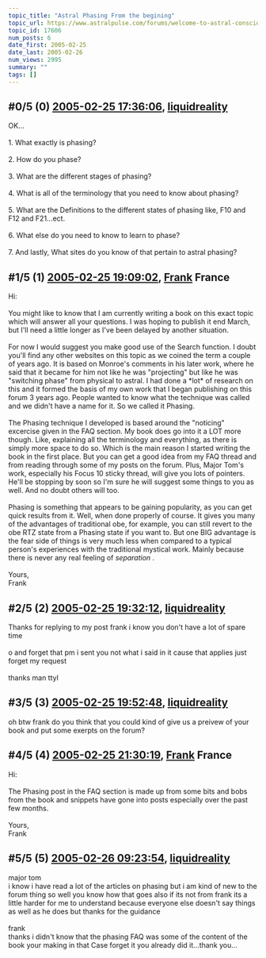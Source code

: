 ```yaml
---
topic_title: "Astral Phasing From the begining"
topic_url: https://www.astralpulse.com/forums/welcome-to-astral-consciousness!/astral-phasing-from-the-begining
topic_id: 17606
num_posts: 6
date_first: 2005-02-25
date_last: 2005-02-26
num_views: 2995
summary: ""
tags: []
---
```


## \#0/5 (0) [2005-02-25 17:36:06](https://www.astralpulse.com/forums/index.php?msg=152372), [liquidreality](https://www.astralpulse.com/forums/profile/?u=8492)  ##
<section>
OK...
<br>
<br>
1. What exactly is phasing?
<br>
<br>
2. How do you phase?
<br>
<br>
3. What are the different stages of phasing?
<br>
<br>
4. What is all of the terminology that you need to know about phasing?
<br>
<br>
5. What are the Definitions to the different states of phasing like, F10 and F12 and F21...ect.
<br>
<br>
6. What else do you need to know to learn to phase?
<br>
<br>
7. And lastly, What sites do you know of that pertain to astral phasing?
</section>

## \#1/5 (1) [2005-02-25 19:09:02](https://www.astralpulse.com/forums/index.php?msg=152383), [Frank](https://www.astralpulse.com/forums/profile/?u=359) France ##
<section>
Hi:
<br>
<br>
You might like to know that I am currently writing a book on this exact topic which will answer all your questions. I was hoping to publish it end March, but I'll need a little longer as I've been delayed by another situation.
<br>
<br>
For now I would suggest you make good use of the Search function. I doubt you'll find any other websites on this topic as we coined the term a couple of years ago. It is based on Monroe's comments in his later work, where he said that it became for him not like he was "projecting" but like he was "switching phase" from physical to astral. I had done a *lot* of research on this and it formed the basis of my own work that I began publishing on this forum 3 years ago. People wanted to know what the technique was called and we didn't have a name for it. So we called it Phasing.
<br>
<br>
The Phasing technique I developed is based around the "noticing" excercise given in the FAQ section. My book does go into it a LOT more though. Like, explaining all the terminology and everything, as there is simply more space to do so. Which is the main reason I started writing the book in the first place. But you can get a good idea from my FAQ thread and from reading through some of my posts on the forum. Plus, Major Tom's work, especially his Focus 10 sticky thread, will give you lots of pointers. He'll be stopping by soon so I'm sure he will suggest some things to you as well. And no doubt others will too.
<br>
<br>
Phasing is something that appears to be gaining popularity, as you can get quick results from it. Well, when done properly of course. It gives you many of the advantages of traditional obe, for example, you can still revert to the obe RTZ state from a Phasing state if you want to. But one BIG advantage is the fear side of things is very much less when compared to a typical person's experiences with the traditional mystical work. Mainly because there is never any real feeling of
<i>
 separation
</i>
.
<br>
<br>
Yours,
<br>
Frank
</section>

## \#2/5 (2) [2005-02-25 19:32:12](https://www.astralpulse.com/forums/index.php?msg=152385), [liquidreality](https://www.astralpulse.com/forums/profile/?u=8492)  ##
<section>
Thanks for replying to my post frank i know you don't have a lot of spare time
<br>
<br>
o and forget that pm i sent you not what i said in it cause that applies just forget my request
<br>
<br>
thanks man ttyl
</section>

## \#3/5 (3) [2005-02-25 19:52:48](https://www.astralpulse.com/forums/index.php?msg=152389), [liquidreality](https://www.astralpulse.com/forums/profile/?u=8492)  ##
<section>
oh btw frank do you think that you could kind of give us a preivew of your book and put some exerpts on the forum?
</section>

## \#4/5 (4) [2005-02-25 21:30:19](https://www.astralpulse.com/forums/index.php?msg=152401), [Frank](https://www.astralpulse.com/forums/profile/?u=359) France ##
<section>
Hi:
<br>
<br>
The Phasing post in the FAQ section is made up from some bits and bobs from the book and snippets have gone into posts especially over the past few months.
<br>
<br>
Yours,
<br>
Frank
</section>

## \#5/5 (5) [2005-02-26 09:23:54](https://www.astralpulse.com/forums/index.php?msg=152488), [liquidreality](https://www.astralpulse.com/forums/profile/?u=8492)  ##
<section>
major tom
<br>
i know i have read a lot of the articles on phasing but i am kind of new to the forum thing so well you know how that goes also if its not from frank its a little harder for me to understand because everyone else doesn't say things as well as he does but thanks for the guidance
<br>
<br>
frank
<br>
thanks i didn't know that the phasing FAQ was some of the content of the book your making in that Case forget it you already did it...thank you...
</section>